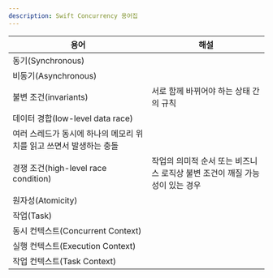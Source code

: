 ```yaml
---
description: Swift Concurrency 용어집
---
```


| 용어 | 해설 |
|  -  |  -  |
| 동기(Synchronous) | |
| 비동기(Asynchronous) | |
| 불변 조건(invariants) | 서로 함께 바뀌어야 하는 상태 간의 규칙 |
| 데이터 경합(low-level data race)
 | 여러 스레드가 동시에 하나의 메모리 위치를 읽고 쓰면서 발생하는 충돌 |
| 경쟁 조건(high-level race condition) | 작업의 의미적 순서 또는 비즈니스 로직상 불변 조건이 깨질 가능성이 있는 경우 |
| 원자성(Atomicity) | |
| 작업(Task) | |
| 동시 컨텍스트(Concurrent Context) | |
| 실행 컨텍스트(Execution Context) | |
| 작업 컨텍스트(Task Context) | |
